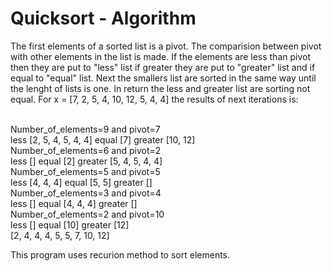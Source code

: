 # Quicksort - Algorithm
<!DOCTYPE html>
<html>
<head>
  <meta charset="utf-8">
  <meta name="viewport" content="width=device-width">

</head>
<body>
 The first elements of a sorted list is a pivot. The comparision between pivot with other elements in the list is made.
 If the elements are less than pivot then they are put to "less" list if greater they are put to "greater" list and if equal to "equal" list. Next the smallers list are sorted in the same way until the lenght of lists is one. In return the less and greater list are sorting not equal.
 For x = [7, 2, 5, 4, 10, 12, 5, 4, 4] the results of next iterations is: <br> <br>
  
Number_of_elements=9 and pivot=7 <br>
less [2, 5, 4, 5, 4, 4] equal [7] greater [10, 12]  <br>
Number_of_elements=6 and pivot=2  <br>
less [] equal [2] greater [5, 4, 5, 4, 4] <br>
Number_of_elements=5 and pivot=5 <br>
less [4, 4, 4] equal [5, 5] greater [] <br> 
Number_of_elements=3 and pivot=4 <br>
less [] equal [4, 4, 4] greater [] <br> 
Number_of_elements=2 and pivot=10 <br>
less [] equal [10] greater [12] <br>
[2, 4, 4, 4, 5, 5, 7, 10, 12] <br>

This program uses recurion method to sort elements. 
</body>
</html>


